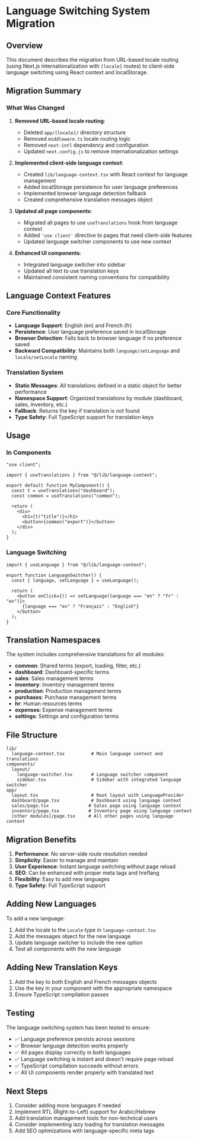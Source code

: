 # Language Switching System Migration

## Overview

This document describes the migration from URL-based locale routing (using Next.js internationalization with `[locale]` routes) to client-side language switching using React context and localStorage.

## Migration Summary

### What Was Changed

1. **Removed URL-based locale routing**:

   - Deleted `app/[locale]/` directory structure
   - Removed `middleware.ts` locale routing logic
   - Removed `next-intl` dependency and configuration
   - Updated `next.config.js` to remove internationalization settings

2. **Implemented client-side language context**:

   - Created `lib/language-context.tsx` with React context for language management
   - Added localStorage persistence for user language preferences
   - Implemented browser language detection fallback
   - Created comprehensive translation messages object

3. **Updated all page components**:

   - Migrated all pages to use `useTranslations` hook from language context
   - Added `'use client'` directive to pages that need client-side features
   - Updated language switcher components to use new context

4. **Enhanced UI components**:
   - Integrated language switcher into sidebar
   - Updated all text to use translation keys
   - Maintained consistent naming conventions for compatibility

## Language Context Features

### Core Functionality

- **Language Support**: English (en) and French (fr)
- **Persistence**: User language preference saved in localStorage
- **Browser Detection**: Falls back to browser language if no preference saved
- **Backward Compatibility**: Maintains both `language/setLanguage` and `locale/setLocale` naming

### Translation System

- **Static Messages**: All translations defined in a static object for better performance
- **Namespace Support**: Organized translations by module (dashboard, sales, inventory, etc.)
- **Fallback**: Returns the key if translation is not found
- **Type Safety**: Full TypeScript support for translation keys

## Usage

### In Components

```tsx
"use client";

import { useTranslations } from "@/lib/language-context";

export default function MyComponent() {
  const t = useTranslations("dashboard");
  const common = useTranslations("common");

  return (
    <div>
      <h1>{t("title")}</h1>
      <button>{common("export")}</button>
    </div>
  );
}
```

### Language Switching

```tsx
import { useLanguage } from "@/lib/language-context";

export function LanguageSwitcher() {
  const { language, setLanguage } = useLanguage();

  return (
    <button onClick={() => setLanguage(language === "en" ? "fr" : "en")}>
      {language === "en" ? "Français" : "English"}
    </button>
  );
}
```

## Translation Namespaces

The system includes comprehensive translations for all modules:

- **common**: Shared terms (export, loading, filter, etc.)
- **dashboard**: Dashboard-specific terms
- **sales**: Sales management terms
- **inventory**: Inventory management terms
- **production**: Production management terms
- **purchases**: Purchase management terms
- **hr**: Human resources terms
- **expenses**: Expense management terms
- **settings**: Settings and configuration terms

## File Structure

```
lib/
  language-context.tsx          # Main language context and translations
components/
  layout/
    language-switcher.tsx       # Language switcher component
    sidebar.tsx                 # Sidebar with integrated language switcher
app/
  layout.tsx                    # Root layout with LanguageProvider
  dashboard/page.tsx            # Dashboard using language context
  sales/page.tsx               # Sales page using language context
  inventory/page.tsx           # Inventory page using language context
  [other modules]/page.tsx     # All other pages using language context
```

## Migration Benefits

1. **Performance**: No server-side route resolution needed
2. **Simplicity**: Easier to manage and maintain
3. **User Experience**: Instant language switching without page reload
4. **SEO**: Can be enhanced with proper meta tags and hreflang
5. **Flexibility**: Easy to add new languages
6. **Type Safety**: Full TypeScript support

## Adding New Languages

To add a new language:

1. Add the locale to the `Locale` type in `language-context.tsx`
2. Add the messages object for the new language
3. Update language switcher to include the new option
4. Test all components with the new language

## Adding New Translation Keys

1. Add the key to both English and French messages objects
2. Use the key in your component with the appropriate namespace
3. Ensure TypeScript compilation passes

## Testing

The language switching system has been tested to ensure:

- ✅ Language preference persists across sessions
- ✅ Browser language detection works properly
- ✅ All pages display correctly in both languages
- ✅ Language switching is instant and doesn't require page reload
- ✅ TypeScript compilation succeeds without errors
- ✅ All UI components render properly with translated text

## Next Steps

1. Consider adding more languages if needed
2. Implement RTL (Right-to-Left) support for Arabic/Hebrew
3. Add translation management tools for non-technical users
4. Consider implementing lazy loading for translation messages
5. Add SEO optimizations with language-specific meta tags
